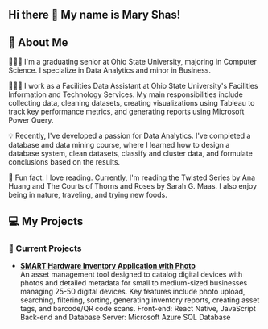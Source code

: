 ## Hi there 👋 My name is Mary Shas!

## 🚀 About Me
👩🏻‍🎓 I'm a graduating senior at Ohio State University, majoring in Computer Science. I specialize in Data Analytics and minor in Business.

👩🏻‍💻 I work as a Facilities Data Assistant at Ohio State University's Facilities Information and Technology Services. My main responsibilities include collecting data, cleaning datasets, creating visualizations using Tableau to track key performance metrics, and generating reports using Microsoft Power Query.

💡 Recently, I've developed a passion for Data Analytics. I've completed a database and data mining course, where I learned how to design a database system, clean datasets, classify and cluster data, and formulate conclusions based on the results.

💌 Fun fact: I love reading. Currently, I'm reading the Twisted Series by Ana Huang and The Courts of Thorns and Roses by Sarah G. Maas. I also enjoy being in nature, traveling, and trying new foods.

## 💻 My Projects

### 🌟 Current Projects

- **[SMART Hardware Inventory Application with Photo]([https://github.com/Leslieie/5915-Capstone-Project])**  
  An asset management tool designed to catalog digital devices with photos and detailed metadata for small to medium-sized businesses managing 25-50 digital devices.
  Key features include photo upload, searching, filtering, sorting, generating inventory reports, creating asset tags, and barcode/QR code scans.
  Front-end: React Native, JavaScript
  Back-end and Database Server: Microsoft Azure SQL Database

<!--
**maryshas/maryshas** is a ✨ _special_ ✨ repository because its `README.md` (this file) appears on your GitHub profile.

Here are some ideas to get you started:

- 🔭 I’m currently working on ...
- 🌱 I’m currently learning ...
- 👯 I’m looking to collaborate on ...
- 🤔 I’m looking for help with ...
- 💬 Ask me about ...
- 📫 How to reach me: ...
- 😄 Pronouns: ...
- ⚡ Fun fact: ...
-->
